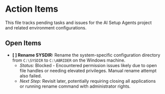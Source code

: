 # Action Items

This file tracks pending tasks and issues for the AI Setup Agents project and related environment configurations.

## Open Items

-   **[ ] Rename SYSDIR:** Rename the system-specific configuration directory from `C:\SYSDIR` to `C:\ABRIDER` on the Windows machine.
    -   *Status:* Blocked - Encountered permission issues likely due to open file handles or needing elevated privileges. Manual rename attempt also failed.
    -   *Next Step:* Revisit later, potentially requiring closing all applications or running rename command with administrator rights.
